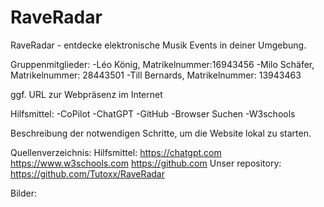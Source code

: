 # RaveRadar
RaveRadar - entdecke elektronische Musik Events in deiner Umgebung. 

Gruppenmitglieder:
-Léo König, Matrikelnummer:16943456
-Milo Schäfer, Matrikelnummer: 28443501
-Till Bernards, Matrikelnummer: 13943463

ggf. URL zur Webpräsenz im Internet

Hilfsmittel:
-CoPilot
-ChatGPT
-GitHub
-Browser Suchen
-W3schools

Beschreibung der notwendigen Schritte, um die Website lokal zu starten.

Quellenverzeichnis:
Hilfsmittel:
https://chatgpt.com
https://www.w3schools.com
https://github.com
Unser repository: https://github.com/Tutoxx/RaveRadar

Bilder:
